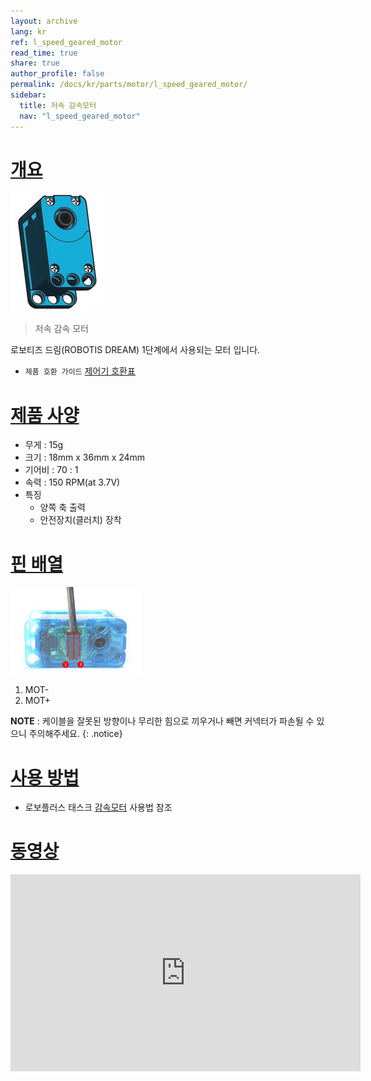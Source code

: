 ```yaml
---
layout: archive
lang: kr
ref: l_speed_geared_motor
read_time: true
share: true
author_profile: false
permalink: /docs/kr/parts/motor/l_speed_geared_motor/
sidebar:
  title: 저속 감속모터
  nav: "l_speed_geared_motor"
---
```


# [개요](#개요)

![img](/assets/images/parts/motor/l_speed_geared_motor_product.jpg)     

> 저속 감속 모터

로보티즈 드림(ROBOTIS DREAM) 1단계에서 사용되는 모터 입니다.

- `제품 호환 가이드` [제어기 호환표]

# [제품 사양](#제품-사양)

- 무게 : 15g
- 크기 : 18mm x 36mm x 24mm
- 기어비 :  70 : 1
- 속력 : 150 RPM(at 3.7V)
- 특징
  - 양쪽 축 출력
  - 안전장치(클러치) 장착

# [핀 배열](#핀-배열)

![img](/assets/images/parts/motor/l_speed_geared_motor_pinout.jpg)

1. MOT-
2. MOT+

**NOTE** : 케이블을 잘못된 방향이나 무리한 힘으로 끼우거나 빼면 커넥터가 파손될 수 있으니 주의해주세요.
{: .notice}

# [사용 방법](#사용-방법)

- 로보플러스 태스크 [감속모터] 사용법 참조

# [동영상](#동영상)

<iframe width="560" height="315" src="https://www.youtube.com/embed/-qRy_NDd5eU" frameborder="0" allowfullscreen></iframe>

[감속모터]: /docs/kr/software/rplus1/task/programming_02/#감속모터
[제어기 호환표]: /docs/kr/parts/controller/controller_compatibility/
